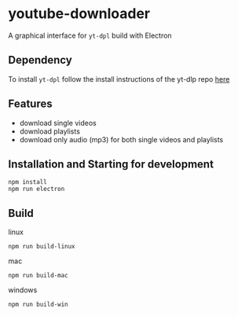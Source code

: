 # youtube-downloader

A graphical interface for `yt-dpl` build with Electron

## Dependency

To install `yt-dpl` follow the install instructions of the yt-dlp repo [here](https://github.com/yt-dlp/yt-dlp#installation)

## Features

- download single videos
- download playlists
- download only audio (mp3) for both single videos and playlists

## Installation and Starting for development

```
npm install
npm run electron
```

## Build

linux
```
npm run build-linux
```

mac
```
npm run build-mac
```

windows
```
npm run build-win
```
